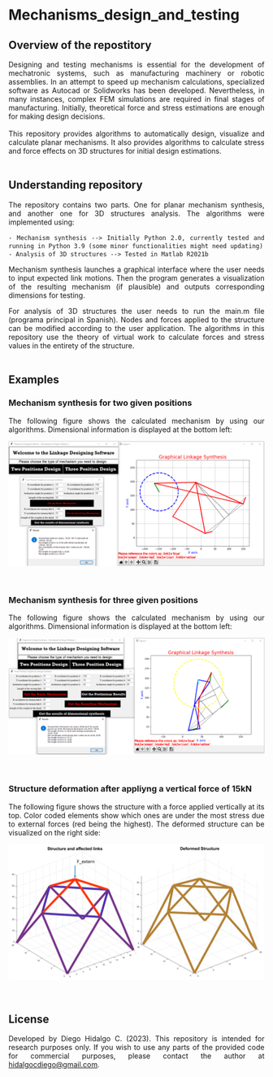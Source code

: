 # Mechanisms_design_and_testing

## Overview of the repostitory
<div align="justify">
Designing and testing mechanisms is essential for the development of mechatronic systems, such as manufacturing machinery or robotic assemblies. In an attempt to speed up mechanism calculations, specialized software as Autocad or Solidworks has been developed. Nevertheless, in many instances, complex FEM simulations are required in final stages of manufacturing. Initially, theoretical force and stress estimations are enough for making design decisions.
<br />
<br />
This repository provides algorithms to automatically design, visualize and calculate planar mechanisms. It also provides algorithms to calculate stress and force effects on 3D structures for initial design estimations. 
<br /> 
<br /> 

## Understanding repository

The repository contains two parts. One for planar mechanism synthesis, and another one for 3D structures analysis. The algorithms were implemented using:

```
- Mechanism synthesis --> Initially Python 2.0, currently tested and running in Python 3.9 (some minor functionalities might need updating)
- Analysis of 3D structures --> Tested in Matlab R2021b
```
Mechanism synthesis launches a graphical interface where the user needs to input expected link motions. Then the program generates a visualization of the resulting mechanism (if plausible) and outputs corresponding dimensions for testing. 
<br />

For analysis of 3D structures the user needs to run the main.m file (programa principal in Spanish). Nodes and forces applied to the structure can be modified according to the user application. The algorithms in this repository use the theory of virtual work to calculate forces and stress values in the entirety of the structure. 
<br />
<br />

## Examples
  
### Mechanism synthesis for two given positions

The following figure shows the calculated mechanism by using our algorithms. Dimensional information is displayed at the bottom left:

<p align="center">
  <img src="/Visualizations/Mechanism_synthesis_1.png" width="700" />  
</p>

<br />

### Mechanism synthesis for three given positions

The following figure shows the calculated mechanism by using our algorithms. Dimensional information is displayed at the bottom left:

<p align="center">
  <img src="/Visualizations/Mechanism_synthesis_2.png" width="700" />  
</p>

<br />

### Structure deformation after appliyng a vertical force of 15kN

The following figure shows the structure with a force applied vertically at its top. Color coded elements show which ones are under the most stress due to external forces (red being the highest). The deformed structure can be visualized on the right side:

<p align="center">
  <img src="/Visualizations/Structures.png" width="700" />  
</p>

<br />

## License

Developed by Diego Hidalgo C. (2023). This repository is intended for research purposes only. If you wish to use any parts of the provided code for commercial purposes, please contact the author at hidalgocdiego@gmail.com.
